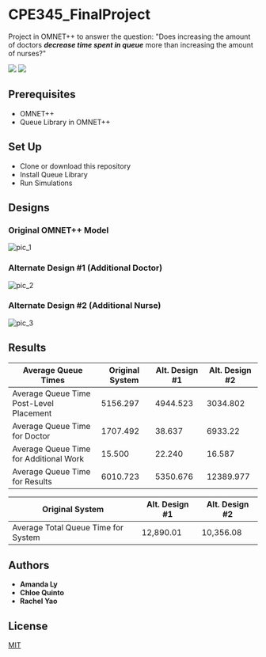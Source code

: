 # CPE345_FinalProject

Project in OMNET++ to answer the question: "Does increasing the amount of doctors ***decrease time spent in queue*** more than increasing the amount of nurses?"


![](https://img.shields.io/badge/Release-V1.1-blue.svg) ![](https://img.shields.io/badge/License-MIT-orange.svg)

## Prerequisites
 - OMNET++
 - Queue Library in OMNET++

## Set Up
 - Clone or download this repository
 - Install Queue Library
 - Run Simulations
## Designs

### Original OMNET++ Model
![pic_1](https://github.com/chloequinto/CPE345_FinalProject/Pics/d0.png)

### Alternate Design #1 (Additional Doctor)
![pic_2](https://github.com/chloequinto/CPE345_FinalProject/Pics/d1.png)

### Alternate Design #2 (Additional Nurse)
![pic_3](https://github.com/chloequinto/CPE345_FinalProject/Pics/d2.png)


## Results
Average Queue Times | Original System | Alt. Design #1 | Alt. Design #2
---|---|---|---
Average Queue Time Post-Level Placement | 5156.297 |4944.523 | 3034.802
Average Queue Time for Doctor  | 1707.492 | 38.637 | 6933.22
Average Queue Time for Additional Work | 15.500 | 22.240 | 16.587
Average Queue Time for Results | 6010.723 | 5350.676 | 12389.977

Original System | Alt. Design #1 | Alt. Design #2
---|---|---
Average Total Queue Time for System | 12,890.01 | 10,356.08 | 22,383.50


## Authors
* **Amanda Ly** </br>
* **Chloe Quinto**</br>
* **Rachel Yao** </br>


## License
[MIT](https://choosealicense.com/licenses/mit/)
